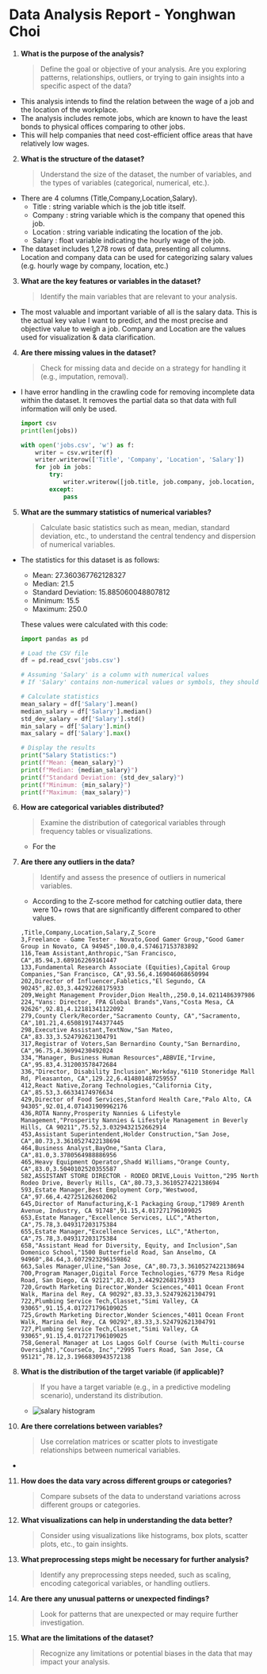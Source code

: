 # **Data Analysis Report** - Yonghwan Choi

1. **What is the purpose of the analysis?**
   > Define the goal or objective of your analysis. Are you exploring patterns, relationships, outliers, or trying to gain insights into a specific aspect of the data?

- This analysis intends to find the relation between the wage of a job and the location of the workplace.
- The analysis includes remote jobs, which are known to have the least bonds to physical offices comparing to other jobs.
- This will help companies that need cost-efficient office areas that have relatively low wages. 

2. **What is the structure of the dataset?**
   > Understand the size of the dataset, the number of variables, and the types of variables (categorical, numerical, etc.).

- There are 4 columns (Title,Company,Location,Salary).
  - Title : string variable which is the job title itself.
  - Company : string variable which is the company that opened this job.
  - Location : string variable indicating the location of the job.
  - Salary : float variable indicating the hourly wage of the job.
- The dataset includes 1,278 rows of data, presenting all columns. Location and company data can be used for categorizing salary values (e.g. hourly wage by company, location, etc.)

3. **What are the key features or variables in the dataset?**
   > Identify the main variables that are relevant to your analysis.

- The most valuable and important variable of all is the salary data. This is the actual key value I want to predict, and the most precise and objective value to weigh a job. Company and Location are the values used for visualization & data clarification.

4. **Are there missing values in the dataset?**
   > Check for missing data and decide on a strategy for handling it (e.g., imputation, removal).

- I have error handling in the crawling code for removing incomplete data within the dataset. It removes the partial data so that data with full information will only be used.

  ```python
  import csv
  print(len(jobs))

  with open('jobs.csv', 'w') as f:
      writer = csv.writer(f)
      writer.writerow(['Title', 'Company', 'Location', 'Salary'])
      for job in jobs:
          try:
              writer.writerow([job.title, job.company, job.location, get_salary(job.salary)])
          except:
              pass
  ```

5. **What are the summary statistics of numerical variables?**
   > Calculate basic statistics such as mean, median, standard deviation, etc., to understand the central tendency and dispersion of numerical variables.

- The statistics for this dataset is as follows:

  - Mean: 27.360367762128327
  - Median: 21.5
  - Standard Deviation: 15.885060048807812
  - Minimum: 15.5
  - Maximum: 250.0

  These values were calculated with this code:

  ```python
  import pandas as pd

  # Load the CSV file
  df = pd.read_csv('jobs.csv')

  # Assuming 'Salary' is a column with numerical values
  # If 'Salary' contains non-numerical values or symbols, they should be cleaned or converted to numerical values first

  # Calculate statistics
  mean_salary = df['Salary'].mean()
  median_salary = df['Salary'].median()
  std_dev_salary = df['Salary'].std()
  min_salary = df['Salary'].min()
  max_salary = df['Salary'].max()

  # Display the results
  print("Salary Statistics:")
  print(f"Mean: {mean_salary}")
  print(f"Median: {median_salary}")
  print(f"Standard Deviation: {std_dev_salary}")
  print(f"Minimum: {min_salary}")
  print(f"Maximum: {max_salary}")

  ```

6. **How are categorical variables distributed?**

   > Examine the distribution of categorical variables through frequency tables or visualizations.

   - For the 
     

7. **Are there any outliers in the data?**

   > Identify and assess the presence of outliers in numerical variables.

   - According to the Z-score method for catching outlier data, there were 10+ rows that are significantly different compared to other values.

   ```csv
   ,Title,Company,Location,Salary,Z_Score
   3,Freelance - Game Tester - Novato,Good Gamer Group,"Good Gamer Group in Novato, CA 94945",100.0,4.574617153783892
   116,Team Assistant,Anthropic,"San Francisco, CA",85.94,3.689162269161447
   133,Fundamental Research Associate (Equities),Capital Group Companies,"San Francisco, CA",93.56,4.169046068650994
   202,Director of Influencer,Fabletics,"El Segundo, CA 90245",82.03,3.44292268175933
   209,Weight Management Provider,Dion Health,,250.0,14.0211486397986
   224,"Vans: Director, FPA Global Brands",Vans,"Costa Mesa, CA 92626",92.81,4.12181341122092
   279,County Clerk/Recorder,"Sacramento County, CA","Sacramento, CA",101.21,4.6508191744377445
   298,Executive Assistant,TextNow,"San Mateo, CA",83.33,3.524792621304791
   317,Registrar of Voters,San Bernardino County,"San Bernardino, CA",96.75,4.36994230492024
   334,"Manager, Business Human Resources",ABBVIE,"Irvine, CA",95.83,4.312003578472684
   336,"Director, Disability Inclusion",Workday,"6110 Stoneridge Mall Rd, Pleasanton, CA",129.22,6.414801487259557
   412,React Native,Zorang Technologies,"California City, CA",85.53,3.66334174976634
   429,Director of Food Services,Stanford Health Care,"Palo Alto, CA 94305",92.01,4.071431909962176
   436,ROTA Nanny,Prosperity Nannies & Lifestyle Management,"Prosperity Nannies & Lifestyle Management in Beverly Hills, CA 90211",75.52,3.0329432152662914
   453,Assistant Superintendent,Holder Construction,"San Jose, CA",80.73,3.3610527422138694
   464,Business Analyst,BayOne,"Santa Clara, CA",81.0,3.3780564988886956
   465,Heavy Equipment Operator,Shadd Williams,"Orange County, CA",83.0,3.5040102520355587
   582,ASSISTANT STORE DIRECTOR - RODEO DRIVE,Louis Vuitton,"295 North Rodeo Drive, Beverly Hills, CA",80.73,3.3610527422138694
   593,Estate Manager,Best Employment Corp,"Westwood, CA",97.66,4.427251262602062
   645,Director of Manufacturing,K-1 Packaging Group,"17989 Arenth Avenue, Industry, CA 91748",91.15,4.017271796109025
   653,Estate Manager,"Excellence Services, LLC","Atherton, CA",75.78,3.049317203175384
   655,Estate Manager,"Excellence Services, LLC","Atherton, CA",75.78,3.049317203175384
   658,"Assistant Head for Diversity, Equity, and Inclusion",San Domenico School,"1500 Butterfield Road, San Anselmo, CA 94960",84.64,3.6072923296159862
   663,Sales Manager,Uline,"San Jose, CA",80.73,3.3610527422138694
   700,Program Manager,Digital Force Technologies,"6779 Mesa Ridge Road, San Diego, CA 92121",82.03,3.44292268175933
   720,Growth Marketing Director,Wonder Sciences,"4011 Ocean Front Walk, Marina del Rey, CA 90292",83.33,3.524792621304791
   722,Plumbing Service Tech,Classet,"Simi Valley, CA 93065",91.15,4.017271796109025
   725,Growth Marketing Director,Wonder Sciences,"4011 Ocean Front Walk, Marina del Rey, CA 90292",83.33,3.524792621304791
   727,Plumbing Service Tech,Classet,"Simi Valley, CA 93065",91.15,4.017271796109025
   758,General Manager at Los Lagos Golf Course (with Multi-course Oversight),"CourseCo, Inc","2995 Tuers Road, San Jose, CA 95121",78.12,3.1966830943572138

   ```

8. **What is the distribution of the target variable (if applicable)?**

   > If you have a target variable (e.g., in a predictive modeling scenario), understand its distribution.
   - ![salary histogram](plots/salary-histogram.png)

<!-- 9. **Are there any patterns or trends over time?**

   > If time is a factor, explore whether there are any temporal patterns or trends.
   - Time is not a factor -->

10. **Are there correlations between variables?**

    > Use correlation matrices or scatter plots to investigate relationships between numerical variables.
   - 
11. **How does the data vary across different groups or categories?**

    > Compare subsets of the data to understand variations across different groups or categories.

12. **What visualizations can help in understanding the data better?**

    > Consider using visualizations like histograms, box plots, scatter plots, etc., to gain insights.

13. **What preprocessing steps might be necessary for further analysis?**

    > Identify any preprocessing steps needed, such as scaling, encoding categorical variables, or handling outliers.

14. **Are there any unusual patterns or unexpected findings?**

    > Look for patterns that are unexpected or may require further investigation.

15. **What are the limitations of the dataset?**
    > Recognize any limitations or potential biases in the data that may impact your analysis.
